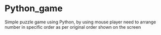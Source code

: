 # Python_game
Simple puzzle game using Python, by using mouse player need to arrange number in specific order as per original order shown on the screen
